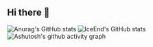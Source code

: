 ## Hi there 👋
![Anurag's GitHub stats](https://github-readme-stats.vercel.app/api?username=mir1ce)
![IceEnd's GitHub stats](https://github-immortality.vercel.app/api?username=mir1ce)
![Ashutosh's github activity graph](https://github-readme-activity-graph.vercel.app/graph?username=mir1ce)
